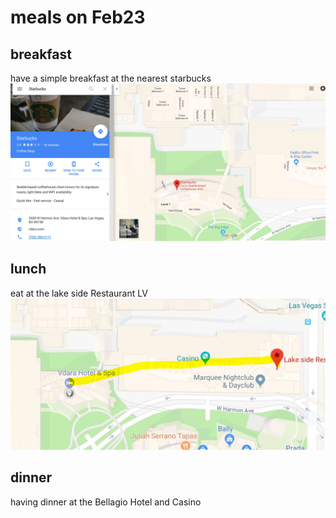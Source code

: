 # meals on Feb23

## breakfast 
have a simple breakfast at the nearest starbucks 
![how to reach the Restaurant](https://github.com/jjung759/cs4320-Trip-Project/blob/master/images/Feb23breakfast.JPG)

## lunch 
eat at the lake side Restaurant LV
![how to reach the Restaurant](https://github.com/jjung759/cs4320-Trip-Project/blob/master/images/Feb23lunch.JPG)


## dinner
having dinner at the Bellagio Hotel and Casino
